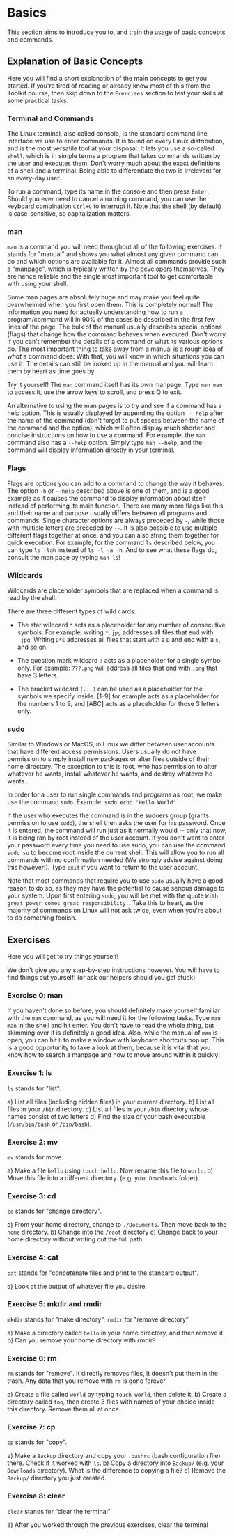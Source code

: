 # Basics

This section aims to introduce you to, and train the usage of basic concepts and commands.

## Explanation of Basic Concepts

Here you will find a short explanation of the main concepts to get you started.
If you're tired of reading or already know most of this from the Toolkit course, then skip down to the `Exercises` section to test your skills at some practical tasks.

### Terminal and Commands

The Linux terminal, also called console, is the standard command line interface we use to enter commands. It is found on every Linux distribution, and is the most versatile tool at your disposal. It lets you use a so-called `shell`, which is in simple terms a program that takes commands written by the user and executes them. Don't worry much about the exact definitions of a shell and a terminal. Being able to differentiate the two is irrelevant for an every-day user.

To run a command, type its name in the console and then press `Enter`. Should you ever need to cancel a running command, you can use the keyboard combination `Ctrl+C` to interrupt it. Note that the shell (by default) is case-sensitive, so capitalization matters.

### man

`man` is a command you will need throughout all of the following exercises. 
It stands for "manual" and shows you what almost any given command can do and which options are available for it. 
Almost all commands provide such a "manpage", which is typically written by the developers themselves. They are hence reliable and the single most important tool to get comfortable with using your shell.

Some man pages are absolutely huge and may make you feel quite overwhelmed when you first open them. This is completely normal!
 The information you need for actually understanding how to run a program/command will in 90% of the cases be described in the first few lines of the page. 
The bulk of the manual usually describes special options (flags) that change how the command behaves when executed. 
Don't worry if you can't remember the details of a command or what its various options do. 
The most important thing to take away from a manual is a rough idea of *what* a command does: With that, you will know in which situations you can use it. The details can still be looked up in the manual and you will learn them by heart as time goes by.

Try it yourself! The `man` command itself has its own manpage. Type `man man` to access it, use the arrow keys to scroll, and press Q to exit.

An alternative to using the man pages is to try and see if a command has a help option. This is usually displayed by appending the option ` --help` after the name of the command (don't forget to put spaces between the name of the command and the option), which will often display much shorter and concise instructions on how to use a command. For example, the `man` command also has a `--help` option. Simply type `man --help`, and the command will display information directly in your terminal.


### Flags

Flags are options you can add to a command to change the way it behaves. The option `-h` or `--help` described above is one of them, and is a good example as it causes the command to display information about itself instead of performing its main function. There are many more flags like this, and their name and purpose usually differs between all programs and commands. Single character options are always preceded by `-`, while those with multiple letters are preceded by `--`. It is also possible to use multiple different flags together at once, and you can also string them together for quick execution. For example, for the command `ls` described below, you can type `ls -lah` instead of `ls -l -a -h`. And to see what these flags do, consult the man page by typing `man ls`!

### Wildcards

Wildcards are placeholder symbols that are replaced when a command is read by the shell.

There are three different types of wild cards:

* The star wildcard `*` acts as a placeholder for any number of consecutive symbols. For example, writing `*.jpg` addresses all files that end with `.jpg`. Writing `D*s` addresses all files that start with a `D` and end with a `s`, and so on. 

* The question mark wildcard `?` acts as a placeholder for a single symbol only. For example: `???.png` will address all files that end with `.png` that have 3 letters. 

* The bracket wildcard `[...]` can be used as a placeholder for the symbols we specify inside. [1-9] for example acts as a placeholder for the numbers 1 to 9, and [ABC] acts as a placeholder for those 3 letters only.

### sudo

Similar to Windows or MacOS, in Linux we differ between user accounts that have different access permissions. Users usually do not have permission to simply install new packages or alter files outside of their home directory. The exception to this is root, who has permission to alter whatever he wants, install whatever he wants, and destroy whatever he wants. 

In order for a user to run single commands and programs as root, we make use the command `sudo`. 
Example: `sudo echo "Hello World"`

If the user who executes the command is in the sudoers group (grants permission to use `sudo`), the shell then asks the user for his password. Once it is entered, the command will run just as it normally would -- only that now, it is being ran by root instead of the user account. If you don't want to enter your password every time you need to use sudo, you can use the command `sudo su` to become root inside the current shell. This will allow you to run all commands with no confirmation needed (We strongly advise against doing this however!). Type `exit` if you want to return to the user account.

Note that most commands that require you to use `sudo` usually have a good reason to do so, as they may have the potential to cause serious damage to your system. Upon first entering `sudo`, you will be met with the quote `With great power comes great responsibility.`. Take this to heart, as the majority of commands on Linux will not ask twice, even when you're about to do something foolish.

## Exercises

Here you will get to try things yourself!

We don't give you any step-by-step instructions however. You will have to find things out yourself! (or ask our helpers should you get stuck)

### Exercise 0: man

If you haven't done so before, you should definitely make yourself familiar with the `man` command, as you will need it for the following tasks. Type `man man` in the shell and hit enter. You don't have to read the whole thing, but skimming over it is definitely a good idea. Also, while the manual of `man` is open, you can hit `h` to make a window with keyboard shortcuts pop up. This is a good opportunity to take a look at them, because it is vital that you know how to search a manpage and how to move around within it quickly!

### Exercise 1: ls

`ls` stands for "list".

a) List all files (including hidden files) in your current directory.
b) List all files in your `/bin` directory.
c) List all files in your `/bin` directory whose names consist of two letters
d) Find the size of your bash executable (`/usr/bin/bash` or `/bin/bash`).

### Exercise 2: mv

`mv` stands for move.

a) Make a file `hello` using `touch hello`. Now rename this file to `world`.
b) Move this file into a different directory. (e.g. your `Downloads` folder).

### Exercise 3: cd

`cd` stands for "change directory".

a) From your home directory, change to `./Documents`. Then move back to the `home` directory.
b) Change into the `/root` directory
c) Change back to your home directory without writing out the full path.

### Exercise 4: cat

`cat` stands for "con*cat*enate files and print to the standard output".

a) Look at the output of whatever file you desire.

### Exercise 5: mkdir and rmdir

`mkdir` stands for "make directory", `rmdir` for "remove directory"

a) Make a directory called `hello` in your home directory, and then remove it.
b) Can you remove your home directory with rmdir?

### Exercise 6: rm

`rm` stands for "remove". It directly removes files, it doesn't put them in the trash. Any data that you remove with `rm` is gone forever.

a) Create a file called `world` by typing `touch world`, then delete it.
b) Create a directory called `foo`, then create 3 files with names of your choice inside this directory. Remove them all at once.

### Exercise 7: cp

`cp` stands for "copy".

a) Make a `Backup` directory and copy your `.bashrc` (bash configuration file) there. Check if it worked with `ls`.
b) Copy a directory into `Backup/` (e.g. your `Downloads` directory). What is the difference to copying a file?
c) Remove the `Backup/` directory you just created.

### Exercise 8:  clear

`clear` stands for “clear the terminal”

a) After you worked through the previous exercises, clear the terminal


